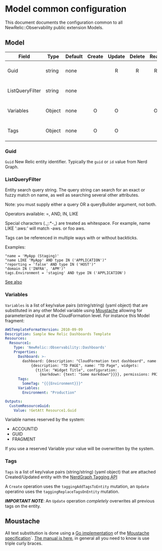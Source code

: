 # Model common configuration

This document documents the configuration common to all NewRelic::Observability public extension Models.

## Model
| Field           | Type   | Default                          | Create | Update | Delete | Read | List | Notes                      |
|-----------------|--------|----------------------------------|:------:|:------:|:------:|:----:|:----:|----------------------------|
| Guid            | string | none                             |        |   R    |   R    |  R   |      | See Common Model           |
| ListQueryFilter | string | none                             |        |        |        |      |  R   | See Common Model           |
| Variables       | Object | none                             |   O    |   O    |        |  O   |  O   | See Common Model           |
| Tags            | Object | none                             |   O    |   O    |        |      |      | See Common Model           |                                                                                                                             |


### Guid
`Guid` New Relic entity identifier. Typically the `guid` or `id` value from Nerd Graph.

### ListQueryFilter
Entity search query string. The query string can search for an exact or fuzzy match on name, as well as searching several other attributes.

Note: you must supply either a query OR a queryBuilder argument, not both.

Operators available: =, AND, IN, LIKE

Special characters (.,;:*-_) are treated as whitespace. For example, name LIKE ':aws:' will match -aws. or foo aws.

Tags can be referenced in multiple ways with or without backticks.

Examples:
```
"name = 'MyApp (Staging)'
"name LIKE 'MyApp' AND type IN ('APPLICATION')"
"reporting = 'false' AND type IN ('HOST')"
"domain IN ('INFRA', 'APM')"
tags.Environment = 'staging' AND type IN ('APPLICATION')
```

[See also](https://docs.newrelic.com/docs/apis/nerdgraph/examples/nerdgraph-entities-api-tutorial/#search-entity)

### Variables
`Variables` is a list of key/value pairs (string/string) (yaml object) that are substituted in any other Model variable using [Moustache](#Moustache) allowing for parameterized input at the CloudFormation level. For instance this Model 
fragment:
```yaml
AWSTemplateFormatVersion: 2010-09-09
Description: Sample New Relic Dashboards Template
Resources:
  Resource1:
    Type: 'NewRelic::Observability::Dashboards'
    Properties:
      Dashboard: >-
        dashboard: {description: "CloudFormation test dashboard", name: "CloudFormation Test Dashboard", pages: 
            {description: "TD PAGE", name: "TD Page", widgets: 
              {title: "Widget Title", configuration: 
                {markdown: {text: "Some markdown"}}}}, permissions: PRIVATE}
      Tags:
        SomeTag: "{{{Environment}}}"
      Variables:
        Environment: "Production"

Outputs:
  CustomResourceGuid:
    Value: !GetAtt Resource1.Guid
```

Variable names reserved by the system:
- ACCOUNTID
- GUID
- FRAGMENT

If you use a reserved Variable your value will be overwritten by the system.

### Tags
`Tags` is a list of key/value pairs (string/string) (yaml object) that are attached Created/Updated entity with the [NerdGraph Tagging API](https://docs.newrelic.com/docs/apis/nerdgraph/examples/nerdgraph-tagging-api-tutorial/)

A `Create` operation uses the `taggingAddTagsToEntity` mutation, an `Update` operatino uses the `taggingReplaceTagsOnEntity` mutation.

***IMPORTANT NOTE***: An `Update` operation _completely_ overwrites all previous tags on the entity.

## Moustache
All text substitution is done using a [Go implementation](https://github.com/cbroglie/mustache) of the [Moustache specification](https://github.com/mustache/spec)`. [The manual is here](http://mustache.github.io/mustache.5.html), in
general all you need to know is use triple curly braces.
